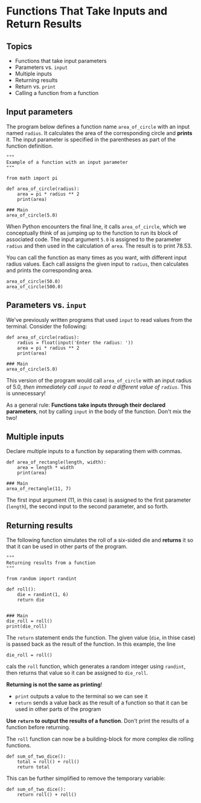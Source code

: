 # Functions That Take Inputs and Return Results

## Topics

- Functions that take input parameters
- Parameters vs. `input`
- Multiple inputs
- Returning results
- Return vs. `print`
- Calling a function from a function

## Input parameters

The program below defines a function name `area_of_circle` with an input named `radius`. It calculates the area of the corresponding circle and **prints** it. The input parameter is specified in the parentheses as part of the function definition.
```
"""
Example of a function with an input parameter
"""

from math import pi

def area_of_circle(radius):
    area = pi * radius ** 2
    print(area)

### Main
area_of_circle(5.0)
```
When Python encounters the final line, it calls `area_of_circle`, which we conceptually think of as jumping up to the function to run its block of associated code. The input argument `5.0` is assigned to the parameter `radius` and then used in the calculation of `area`. The result is to print 78.53.

You can call the function as many times as you want, with different input radius values. Each call assigns the given input to `radius`, then calculates and prints the corresponding area.
```
area_of_circle(50.0)
area_of_circle(500.0)
```

## Parameters vs. `input`
We've previously written programs that used `input` to read values from the terminal. Consider the following:
```
def area_of_circle(radius):
    radius = float(input('Enter the radius: '))
    area = pi * radius ** 2
    print(area)

### Main
area_of_circle(5.0)
```
This version of the program would call `area_of_circle` with an input radius of 5.0, *then immediately call `input` to read a different value of `radius`*. This is unnecessary!

As a general rule: **Functions take inputs through their declared parameters**, not by calling `input` in the body of the function. Don't mix the two!

## Multiple inputs

Declare multiple inputs to a function by separating them with commas.
```
def area_of_rectangle(length, width):
    area = length * width
    print(area)

### Main
area_of_rectangle(11, 7)
```
The first input argument (11, in this case) is assigned to the first parameter (`length`), the second input to the second parameter, and so forth.

## Returning results

The following function simulates the roll of a six-sided die and **returns** it so that it can be used in other parts of the program.
```
"""
Returning results from a function
"""

from random import randint

def roll():
    die = randint(1, 6)
    return die


### Main
die_roll = roll()
print(die_roll)
```
The `return` statement ends the function. The given value (`die`, in thise case) is passed back as the result of the function. In this example, the line
```
die_roll = roll()
```
cals the `roll` function, which generates a random integer using `randint`, then returns that value so it can be assigned to `die_roll`.

**Returning is not the same as printing**!

- `print` outputs a value to the terminal so we can see it
- `return` sends a value back as the result of a function so that it can be used in other parts of the program

 **Use `return` to output the results of a function**. Don't print the results of a function before returning.

The `roll` function can now be a building-block for more complex die rolling functions.
```
def sum_of_two_dice():
    total = roll() + roll()
    return total
```
This can be further simplified to remove the temporary variable:
```
def sum_of_two_dice():
    return roll() + roll()
```
